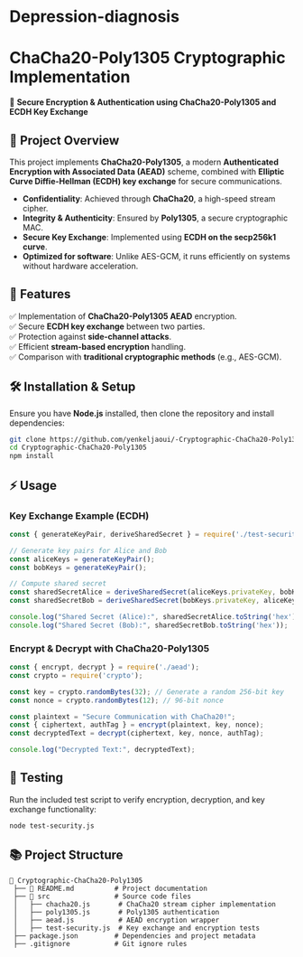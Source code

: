 # Depression-diagnosis
# ChaCha20-Poly1305 Cryptographic Implementation

🔐 **Secure Encryption & Authentication using ChaCha20-Poly1305 and ECDH Key Exchange**

## 📌 Project Overview
This project implements **ChaCha20-Poly1305**, a modern **Authenticated Encryption with Associated Data (AEAD)** scheme, combined with **Elliptic Curve Diffie-Hellman (ECDH) key exchange** for secure communications.

- **Confidentiality**: Achieved through **ChaCha20**, a high-speed stream cipher.
- **Integrity & Authenticity**: Ensured by **Poly1305**, a secure cryptographic MAC.
- **Secure Key Exchange**: Implemented using **ECDH on the secp256k1 curve**.
- **Optimized for software**: Unlike AES-GCM, it runs efficiently on systems without hardware acceleration.

## 🚀 Features
✅ Implementation of **ChaCha20-Poly1305 AEAD** encryption.  
✅ Secure **ECDH key exchange** between two parties.  
✅ Protection against **side-channel attacks**.  
✅ Efficient **stream-based encryption** handling.  
✅ Comparison with **traditional cryptographic methods** (e.g., AES-GCM).  

## 🛠 Installation & Setup
Ensure you have **Node.js** installed, then clone the repository and install dependencies:

```bash
git clone https://github.com/yenkeljaoui/-Cryptographic-ChaCha20-Poly1305-.git
cd Cryptographic-ChaCha20-Poly1305
npm install
```

## ⚡ Usage
### Key Exchange Example (ECDH)
```javascript
const { generateKeyPair, deriveSharedSecret } = require('./test-security');

// Generate key pairs for Alice and Bob
const aliceKeys = generateKeyPair();
const bobKeys = generateKeyPair();

// Compute shared secret
const sharedSecretAlice = deriveSharedSecret(aliceKeys.privateKey, bobKeys.publicKey);
const sharedSecretBob = deriveSharedSecret(bobKeys.privateKey, aliceKeys.publicKey);

console.log("Shared Secret (Alice):", sharedSecretAlice.toString('hex'));
console.log("Shared Secret (Bob):", sharedSecretBob.toString('hex'));
```

### Encrypt & Decrypt with ChaCha20-Poly1305
```javascript
const { encrypt, decrypt } = require('./aead');
const crypto = require('crypto');

const key = crypto.randomBytes(32); // Generate a random 256-bit key
const nonce = crypto.randomBytes(12); // 96-bit nonce

const plaintext = "Secure Communication with ChaCha20!";
const { ciphertext, authTag } = encrypt(plaintext, key, nonce);
const decryptedText = decrypt(ciphertext, key, nonce, authTag);

console.log("Decrypted Text:", decryptedText);
```

## 🔬 Testing
Run the included test script to verify encryption, decryption, and key exchange functionality:

```bash
node test-security.js
```

## 📚 Project Structure
```
📂 Cryptographic-ChaCha20-Poly1305
 ├── 📜 README.md          # Project documentation
 ├── 📂 src                # Source code files
 │   ├── chacha20.js       # ChaCha20 stream cipher implementation
 │   ├── poly1305.js       # Poly1305 authentication
 │   ├── aead.js           # AEAD encryption wrapper
 │   ├── test-security.js  # Key exchange and encryption tests
 ├── package.json         # Dependencies and project metadata
 ├── .gitignore           # Git ignore rules
```



